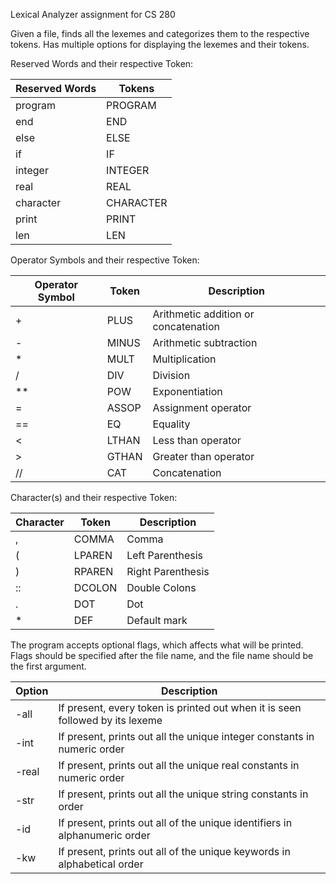 Lexical Analyzer assignment for CS 280

Given a file, finds all the lexemes and categorizes them to the respective tokens. Has multiple options for displaying the lexemes and their tokens.

Reserved Words and their respective Token:

| Reserved Words | Tokens   |
|----------------|----------|
| program        | PROGRAM  |
| end            | END      |
| else           | ELSE     |
| if             | IF       |
| integer        | INTEGER  |
| real           | REAL     |
| character      | CHARACTER|
| print          | PRINT    |
| len            | LEN      |

Operator Symbols and their respective Token:

| Operator  Symbol | Token | Description                          |
|------------|--------|---------------------------------------------|
| +          | PLUS   | Arithmetic addition or concatenation |
| -          | MINUS  | Arithmetic subtraction                |
| *          | MULT   | Multiplication                       |
| /          | DIV    | Division                             |
| **         | POW    | Exponentiation                       |
| =          | ASSOP  | Assignment operator                  |
| ==         | EQ     | Equality                             |
| <          | LTHAN  | Less than operator                   |
| >          | GTHAN  | Greater than operator                |
| //         | CAT    | Concatenation                        |

Character(s) and their respective Token:

| Character | Token  | Description           |
|-----------|--------|-----------------------|
| ,         | COMMA  | Comma                 |
| (         | LPAREN | Left Parenthesis      |
| )         | RPAREN | Right Parenthesis     |
| ::        | DCOLON | Double Colons         |
| .         | DOT    | Dot                   |
| *         | DEF    | Default mark          |

The program accepts optional flags, which affects what will be printed. Flags should be specified after the file name, and the file name should be the first argument.

| Option   | Description                                                                        |
|----------|------------------------------------------------------------------------------------|
| -all     | If present, every token is printed out when it is seen followed by its lexeme      |
| -int     | If present, prints out all the unique integer constants in numeric order           |
| -real    | If present, prints out all the unique real constants in numeric order              |
| -str     | If present, prints out all the unique string constants in order                    |
| -id      | If present, prints out all of the unique identifiers in alphanumeric order         |
| -kw      | If present, prints out all of the unique keywords in alphabetical order            |

